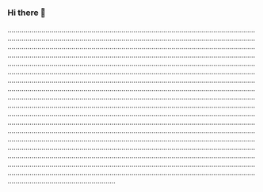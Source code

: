 ### Hi there 👋

..............................................................................................................................................................................................................................................................................................................................................................................................................................................................................................................................................................................................................................................................................................................................................................................................................................................................................................................................................................................................................................................................................................................................................................................................................................................................................................................................................................................................................................................................................................................................................................................................................................................................................................................................................................................................................................................................................................................................................................................................................................................................................................................................................................................................................................................................................................................................................................................